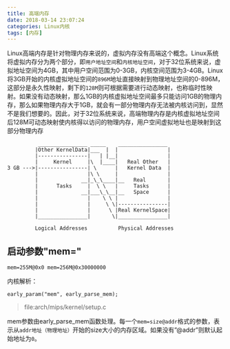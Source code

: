 ```yaml
---
title: 高端内存
date: 2018-03-14 23:07:24
categories: Linux内核
tags: [内存]
---
```


Linux高端内存是针对物理内存来说的，虚拟内存没有高端这个概念。Linux系统将虚拟内存分为两个部分，即`用户地址空间`和`内核地址空间`，对于32位系统来说，虚拟地址空间为4GB，其中用户空间范围为0-3GB，内核空间范围为3-4GB。Linux将3GB开始的内核虚拟地址空间的`896M`地址直接映射到物理地址空间的0-896M，这部分是永久性映射，剩下的`128M`则可根据需要进行动态映射，也称临时性映射。如果没有动态映射，那么1GB的内核虚拟地址空间最多只能访问1GB的物理内存，那么如果物理内存大于1GB，就会有一部分物理内存无法被内核访问到，显然不是我们想要的。因此，对于32位系统来说，高端物理内存是内核虚拟地址空间后128M可动态映射使内核得以访问的物理内存，用户空间虚拟地址也是映射到这部分物理内存

```
          ________________ _____    ________________
         |Other KernelData|___  |  |                |
         |----------------|   | |__|                |
         |     Kernel     |\  |____|   Real Other   |
3 GB --->|----------------| \      |   Kernel Data  |
         |                |\ \     |                |
         |              __|_\_\____|__   Real       |
         |      Tasks     |  \ \   |     Tasks      |
         |              __|___\_\__|__   Space      |
         |                |    \ \ |                |
         |                |     \ \|----------------|
         |                |      \ |Real KernelSpace|
         |________________|       \|________________|

         Logical Addresses          Physical Addresses
```
<!--more-->

## 启动参数"mem="

```
mem=255M@0x0 mem=256M@0x30000000
```
内核解析：
```
early_param("mem", early_parse_mem);
```
>file:arch/mips/kernel/setup.c

mem参数由early_parse_mem函数处理。每一个`mem=size@addr`格式的参数，表示从`addr地址（物理地址）`开始的size大小的内存区域。如果没有”@addr”则默认起始地址为`0`。




